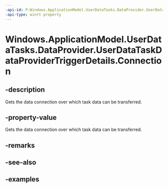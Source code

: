 ```yaml
---
-api-id: P:Windows.ApplicationModel.UserDataTasks.DataProvider.UserDataTaskDataProviderTriggerDetails.Connection
-api-type: winrt property
---
```


<!-- Property syntax.
public UserDataTaskDataProviderConnection Connection { get; }
-->

# Windows.ApplicationModel.UserDataTasks.DataProvider.UserDataTaskDataProviderTriggerDetails.Connection

## -description
Gets the data connection over which task data can be transferred.

## -property-value
Gets the data connection over which task data can be transferred.

## -remarks

## -see-also

## -examples
